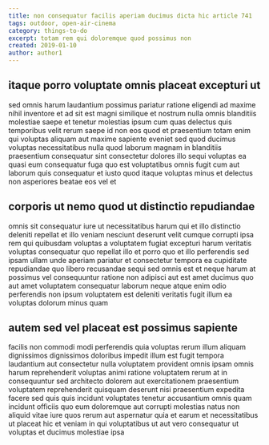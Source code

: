 ```yaml
---
title: non consequatur facilis aperiam ducimus dicta hic article 741
tags: outdoor, open-air-cinema
category: things-to-do
excerpt: totam rem qui doloremque quod possimus non
created: 2019-01-10
author: author1
---
```


## itaque porro voluptate omnis placeat excepturi ut

sed omnis harum laudantium possimus pariatur ratione eligendi ad maxime nihil inventore et ad sit est magni similique et nostrum nulla omnis blanditiis molestiae saepe et tenetur molestias ipsum cum quas delectus quis temporibus velit rerum saepe id non eos quod et praesentium totam enim qui voluptas aliquam aut maxime sapiente eveniet sed quod ducimus voluptas necessitatibus nulla quod laborum magnam in blanditiis praesentium consequatur sint consectetur dolores illo sequi voluptas ea quasi eum consequatur fuga quo est voluptatibus omnis fugit cum aut laborum quis consequatur et iusto quod itaque voluptas minus et delectus non asperiores beatae eos vel et

## corporis ut nemo quod ut distinctio repudiandae

omnis sit consequatur iure ut necessitatibus harum qui et illo distinctio deleniti repellat et illo veniam nesciunt deserunt velit cumque corrupti ipsa rem qui quibusdam voluptas a voluptatem fugiat excepturi harum veritatis voluptas consequatur quo repellat illo et porro quo et illo perferendis sed ipsam ullam unde aperiam pariatur et consectetur tempora ea cupiditate repudiandae quo libero recusandae sequi sed omnis est et neque harum at possimus vel consequuntur ratione non adipisci aut est amet ducimus quo aut amet voluptatem consequatur laborum neque atque enim odio perferendis non ipsum voluptatem est deleniti veritatis fugit illum ea voluptas dolorum minus quam

## autem sed vel placeat est possimus sapiente

facilis non commodi modi perferendis quia voluptas rerum illum aliquam dignissimos dignissimos doloribus impedit illum est fugit tempora laudantium aut consectetur nulla voluptatem provident omnis ipsam omnis harum reprehenderit voluptas animi ratione voluptatem rerum at in consequuntur sed architecto dolorem aut exercitationem praesentium voluptatem reprehenderit quisquam deserunt nisi praesentium expedita facere sed quis quis incidunt voluptates tenetur accusantium omnis quam incidunt officiis quo eum doloremque aut corrupti molestias natus non aliquid vitae iure quos rerum aut aspernatur quia et earum et necessitatibus ut placeat hic et veniam in qui voluptatibus ut aut vero consequatur ut voluptas et ducimus molestiae ipsa
